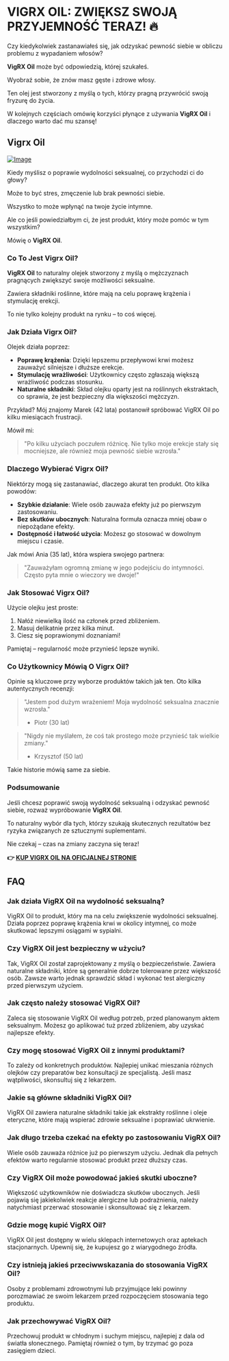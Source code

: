 # VIGRX OIL: ZWIĘKSZ SWOJĄ PRZYJEMNOŚĆ TERAZ! 🔥

Czy kiedykolwiek zastanawiałeś się, jak odzyskać pewność siebie w obliczu problemu z wypadaniem włosów? 

**VigRX Oil** może być odpowiedzią, której szukałeś. 

Wyobraź sobie, że znów masz gęste i zdrowe włosy. 

Ten olej jest stworzony z myślą o tych, którzy pragną przywrócić swoją fryzurę do życia. 

W kolejnych częściach omówię korzyści płynące z używania **VigRX Oil** i dlaczego warto dać mu szansę!

## Vigrx Oil

[![Image](https://www2.sellhealth.com/2/vigoiltext2.gif)](https://gchaffi.com/sIvCvICt)

Kiedy myślisz o poprawie wydolności seksualnej, co przychodzi ci do głowy?

Może to być stres, zmęczenie lub brak pewności siebie.

Wszystko to może wpłynąć na twoje życie intymne.

Ale co jeśli powiedziałbym ci, że jest produkt, który może pomóc w tym wszystkim?

Mówię o **VigRX Oil**.

### Co To Jest Vigrx Oil?

**VigRX Oil** to naturalny olejek stworzony z myślą o mężczyznach pragnących zwiększyć swoje możliwości seksualne. 

Zawiera składniki roślinne, które mają na celu poprawę krążenia i stymulację erekcji.

To nie tylko kolejny produkt na rynku – to coś więcej.

### Jak Działa Vigrx Oil?

Olejek działa poprzez:

- **Poprawę krążenia**: Dzięki lepszemu przepływowi krwi możesz zauważyć silniejsze i dłuższe erekcje.
- **Stymulację wrażliwości**: Użytkownicy często zgłaszają większą wrażliwość podczas stosunku.
- **Naturalne składniki**: Skład olejku oparty jest na roślinnych ekstraktach, co sprawia, że jest bezpieczny dla większości mężczyzn.

Przykład? Mój znajomy Marek (42 lata) postanowił spróbować VigRX Oil po kilku miesiącach frustracji. 

Mówił mi:

> "Po kilku użyciach poczułem różnicę. Nie tylko moje erekcje stały się mocniejsze, ale również moja pewność siebie wzrosła."

### Dlaczego Wybierać Vigrx Oil?

Niektórzy mogą się zastanawiać, dlaczego akurat ten produkt. Oto kilka powodów:

- **Szybkie działanie**: Wiele osób zauważa efekty już po pierwszym zastosowaniu.
- **Bez skutków ubocznych**: Naturalna formuła oznacza mniej obaw o niepożądane efekty.
- **Dostępność i łatwość użycia**: Możesz go stosować w dowolnym miejscu i czasie.

Jak mówi Ania (35 lat), która wspiera swojego partnera:

> "Zauważyłam ogromną zmianę w jego podejściu do intymności. Często pyta mnie o wieczory we dwoje!"

### Jak Stosować Vigrx Oil?

Użycie olejku jest proste:

1. Nałóż niewielką ilość na członek przed zbliżeniem.
2. Masuj delikatnie przez kilka minut.
3. Ciesz się poprawionymi doznaniami!

Pamiętaj – regularność może przynieść lepsze wyniki.

### Co Użytkownicy Mówią O Vigrx Oil?

Opinie są kluczowe przy wyborze produktów takich jak ten. Oto kilka autentycznych recenzji:

> "Jestem pod dużym wrażeniem! Moja wydolność seksualna znacznie wzrosła." 
> - Piotr (30 lat)

> "Nigdy nie myślałem, że coś tak prostego może przynieść tak wielkie zmiany." 
> - Krzysztof (50 lat)

Takie historie mówią same za siebie.

### Podsumowanie

Jeśli chcesz poprawić swoją wydolność seksualną i odzyskać pewność siebie, rozważ wypróbowanie **VigRX Oil**.

To naturalny wybór dla tych, którzy szukają skutecznych rezultatów bez ryzyka związanych ze sztucznymi suplementami.

Nie czekaj – czas na zmiany zaczyna się teraz!



**👉 [KUP VIGRX OIL NA OFICJALNEJ STRONIE](https://gchaffi.com/sIvCvICt)**

## FAQ

### Jak działa VigRX Oil na wydolność seksualną?
VigRX Oil to produkt, który ma na celu zwiększenie wydolności seksualnej. Działa poprzez poprawę krążenia krwi w okolicy intymnej, co może skutkować lepszymi osiągami w sypialni.

### Czy VigRX Oil jest bezpieczny w użyciu?
Tak, VigRX Oil został zaprojektowany z myślą o bezpieczeństwie. Zawiera naturalne składniki, które są generalnie dobrze tolerowane przez większość osób. Zawsze warto jednak sprawdzić skład i wykonać test alergiczny przed pierwszym użyciem.

### Jak często należy stosować VigRX Oil?
Zaleca się stosowanie VigRX Oil według potrzeb, przed planowanym aktem seksualnym. Możesz go aplikować tuż przed zbliżeniem, aby uzyskać najlepsze efekty.

### Czy mogę stosować VigRX Oil z innymi produktami?
To zależy od konkretnych produktów. Najlepiej unikać mieszania różnych olejków czy preparatów bez konsultacji ze specjalistą. Jeśli masz wątpliwości, skonsultuj się z lekarzem.

### Jakie są główne składniki VigRX Oil?
VigRX Oil zawiera naturalne składniki takie jak ekstrakty roślinne i oleje eteryczne, które mają wspierać zdrowie seksualne i poprawiać ukrwienie.

### Jak długo trzeba czekać na efekty po zastosowaniu VigRX Oil?
Wiele osób zauważa różnice już po pierwszym użyciu. Jednak dla pełnych efektów warto regularnie stosować produkt przez dłuższy czas.

### Czy VigRX Oil może powodować jakieś skutki uboczne?
Większość użytkowników nie doświadcza skutków ubocznych. Jeśli pojawią się jakiekolwiek reakcje alergiczne lub podrażnienia, należy natychmiast przerwać stosowanie i skonsultować się z lekarzem.

### Gdzie mogę kupić VigRX Oil?
VigRX Oil jest dostępny w wielu sklepach internetowych oraz aptekach stacjonarnych. Upewnij się, że kupujesz go z wiarygodnego źródła.

### Czy istnieją jakieś przeciwwskazania do stosowania VigRX Oil?
Osoby z problemami zdrowotnymi lub przyjmujące leki powinny porozmawiać ze swoim lekarzem przed rozpoczęciem stosowania tego produktu.

### Jak przechowywać VigRX Oil?
Przechowuj produkt w chłodnym i suchym miejscu, najlepiej z dala od światła słonecznego. Pamiętaj również o tym, by trzymać go poza zasięgiem dzieci.